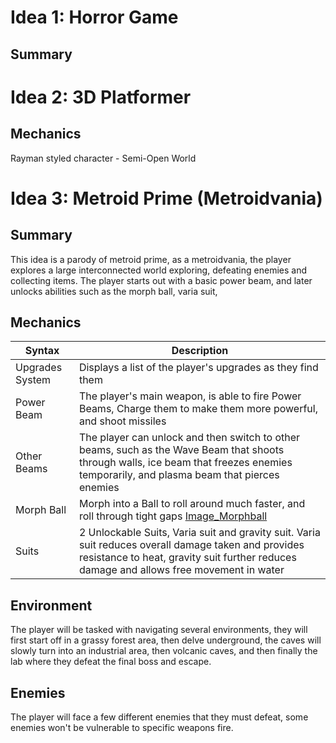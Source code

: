# Idea 1: Horror Game
## Summary




# Idea 2: 3D Platformer
## Mechanics

Rayman styled character - Semi-Open World


# Idea 3: Metroid Prime (Metroidvania)
## Summary
This idea is a parody of metroid prime, as a metroidvania, the player explores a large interconnected world exploring, defeating enemies and collecting items. The player starts out with a basic power beam, and later unlocks abilities such as the morph ball, varia suit,
## Mechanics
| Syntax | Description |
| ------ | ----------- |
| Upgrades System | Displays a list of the player's upgrades as they find them |
| Power Beam | The player's main weapon, is able to fire Power Beams, Charge them to make them more powerful, and shoot missiles |
| Other Beams | The player can unlock and then switch to other beams, such as the Wave Beam that shoots through walls, ice beam that freezes enemies temporarily, and plasma beam that pierces enemies |
| Morph Ball | Morph into a Ball to roll around much faster, and roll through tight gaps [Image_Morphball](https://github.com/user-attachments/assets/db4b79e7-5d22-492c-976f-2e12a261430c)|
| Suits | 2 Unlockable Suits, Varia suit and gravity suit. Varia suit reduces overall damage taken and provides resistance to heat, gravity suit further reduces damage and allows free movement in water |

## Environment
The player will be tasked with navigating several environments, they will first start off in a grassy forest area, then delve underground, the caves will slowly turn into an industrial area, then volcanic caves, and then finally the lab where they defeat the final boss and escape.

## Enemies
The player will face a few different enemies that they must defeat, some enemies won't be vulnerable to specific weapons fire.
